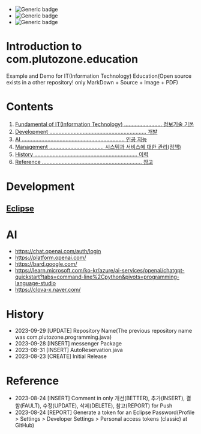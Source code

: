 - ![Generic badge](https://img.shields.io/badge/Important-Contents1_Contents2-red.svg)
- ![Generic badge](https://img.shields.io/badge/Confirm-Contents1_Contents2-green.svg)
- ![Generic badge](https://img.shields.io/badge/Reference-Contents1_Contents2-blue.svg)


# Introduction to com.plutozone.education
Example and Demo for IT(Information Technology) Education(Open source exists in a other repository! only MarkDown + Source + Image + PDF)


# Contents
1. [Fundamental of IT(Information Technology) ......................... 정보기술 기본](./Fundamental/README.md)
2. [Development ................................................................ 개발](#development)
3. [AI .................................................................... 인공 지능](#ai)
4. [Management .................................... 시스템과 서비스에 대한 관리(정책)](./Management/README.md)
5. [History .................................................................... 이력](#history)
5. [Reference .................................................................. 참고](#reference)


# Development
## [Eclipse](./Development/Eclipse/README.md)


# AI
- https://chat.openai.com/auth/login
- https://platform.openai.com/
- https://bard.google.com/
- https://learn.microsoft.com/ko-kr/azure/ai-services/openai/chatgpt-quickstart?tabs=command-line%2Cpython&pivots=programming-language-studio
- https://clova-x.naver.com/


# History
- 2023-09-29 [UPDATE] Repository Name(The previous repository name was com.plutozone.programming.java)
- 2023-09-28 [INSERT] messenger Package
- 2023-08-31 [INSERT] AutoReservation.java
- 2023-08-23 [CREATE] Initial Release


# Reference
- 2023-08-24 [INSERT] Comment in only 개선(BETTER), 추가(INSERT), 결함(FAULT), 수정(UPDATE), 삭제(DELETE), 참고(REPORT) for Push
- 2023-08-24 [REPORT] Generate a token for an Eclipse Password(Profile > Settings > Developer Settings > Personal access tokens (classic) at GitHub)